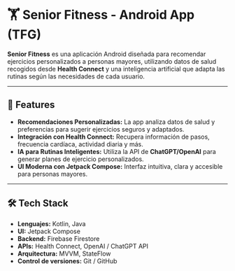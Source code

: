 # 🏋️ Senior Fitness - Android App (TFG)

**Senior Fitness** es una aplicación Android diseñada para recomendar ejercicios personalizados a personas mayores, utilizando datos de salud recogidos desde **Health Connect** y una inteligencia artificial que adapta las rutinas según las necesidades de cada usuario.  

---

## 🚀 Features

- **Recomendaciones Personalizadas:** La app analiza datos de salud y preferencias para sugerir ejercicios seguros y adaptados.  
- **Integración con Health Connect:** Recupera información de pasos, frecuencia cardíaca, actividad diaria y más.  
- **IA para Rutinas Inteligentes:** Utiliza la API de **ChatGPT/OpenAI** para generar planes de ejercicio personalizados.  
- **UI Moderna con Jetpack Compose:** Interfaz intuitiva, clara y accesible para personas mayores.  
---

## 🛠 Tech Stack

- **Lenguajes:** Kotlin, Java  
- **UI:** Jetpack Compose  
- **Backend:** Firebase Firestore  
- **APIs:** Health Connect, OpenAI / ChatGPT API  
- **Arquitectura:** MVVM, StateFlow  
- **Control de versiones:** Git / GitHub  
